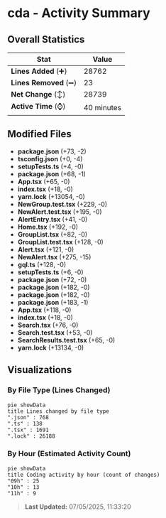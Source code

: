 # cda - Activity Summary 

## Overall Statistics

| Stat                   | Value                                                             |
| ---------------------- | ----------------------------------------------------------------- |
| **Lines Added** (➕)   | 28762                                          |
| **Lines Removed** (➖) | 23                                        |
| **Net Change** (↕)    | 28739                |
| **Active Time** (⌚)   | 40 minutes |


## Modified Files
- **package.json** (+73, -2)
- **tsconfig.json** (+0, -4)
- **setupTests.ts** (+4, -0)
- **package.json** (+68, -1)
- **App.tsx** (+65, -0)
- **index.tsx** (+18, -0)
- **yarn.lock** (+13054, -0)
- **NewGroup.test.tsx** (+229, -0)
- **NewAlert.test.tsx** (+195, -0)
- **AlertEntry.tsx** (+41, -0)
- **Home.tsx** (+192, -0)
- **GroupList.tsx** (+82, -0)
- **GroupList.test.tsx** (+128, -0)
- **Alert.tsx** (+121, -0)
- **NewAlert.tsx** (+275, -15)
- **gql.ts** (+128, -0)
- **setupTests.ts** (+6, -0)
- **package.json** (+72, -0)
- **package.json** (+182, -0)
- **package.json** (+182, -0)
- **package.json** (+183, -1)
- **App.tsx** (+118, -0)
- **index.tsx** (+18, -0)
- **Search.tsx** (+76, -0)
- **Search.test.tsx** (+53, -0)
- **SearchResults.test.tsx** (+65, -0)
- **yarn.lock** (+13134, -0)

## Visualizations

### By File Type (Lines Changed)

```mermaid
pie showData
title Lines changed by file type
".json" : 768
".ts" : 138
".tsx" : 1691
".lock" : 26188
```

### By Hour (Estimated Activity Count)

```mermaid
pie showData
title Coding activity by hour (count of changes)
"09h" : 25
"10h" : 13
"11h" : 9
```


> **Last Updated:** 07/05/2025, 11:33:20